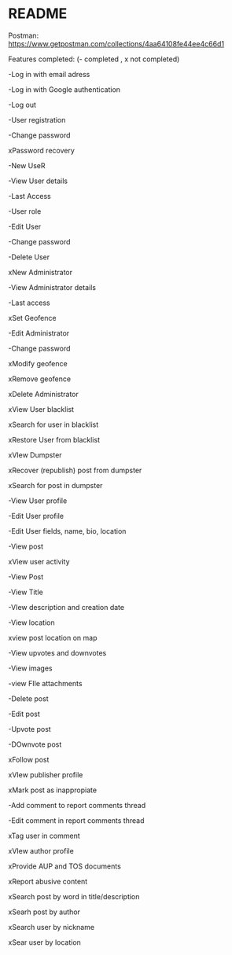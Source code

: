 # README

Postman:
https://www.getpostman.com/collections/4aa64108fe44ee4c66d1

Features completed: (- completed , x not completed) 

-Log in with email adress

-Log in with Google authentication

-Log out

-User registration

-Change password

xPassword recovery

-New UseR

-View User details

-Last Access

-User role

-Edit User

-Change password

-Delete User

xNew Administrator

-View Administrator details

-Last access

xSet Geofence

-Edit Administrator

-Change password

xModify geofence

xRemove geofence

xDelete Administrator

xView User blacklist

xSearch for user in blacklist

xRestore User from blacklist

xVIew Dumpster

xRecover (republish) post from dumpster

xSearch for post in dumpster

-View User profile

-Edit User profile

-Edit User fields, name, bio, location

-View post

xView user activity

-View Post

-View Title

-VIew description and creation date

-View location

xview post location on map

-View upvotes and downvotes

-View images

-view FIle attachments

-Delete post

-Edit post

-Upvote post

-DOwnvote post

xFollow post

xVIew publisher profile

xMark post as inappropiate

-Add comment to report comments thread

-Edit comment in report comments thread

xTag user in comment

xVIew author profile

xProvide AUP and TOS documents

xReport abusive content

xSearch post by word in title/description

xSearh post by author

xSearch user by nickname

xSear user by location





